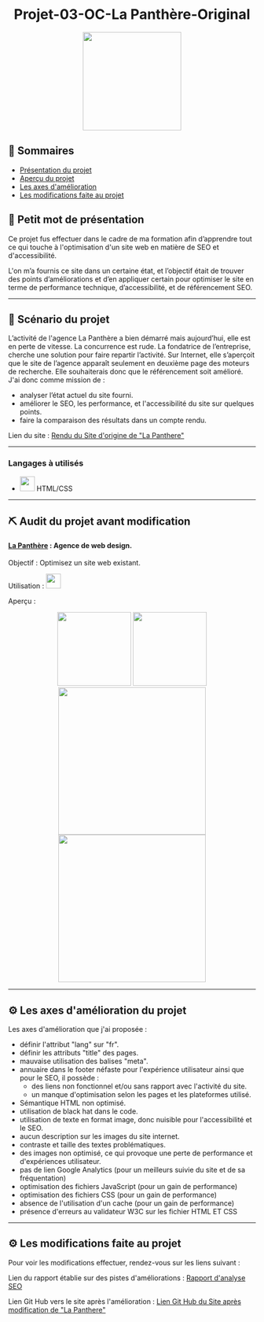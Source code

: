 <h1 align="center">Projet-03-OC-La Panthère-Original</h1>

<div align="center"><img height="200" src="https://i31.servimg.com/u/f31/13/52/99/79/logo_l10.png"></div>

## 📝 Sommaires

- [Présentation du projet](#présentation)
- [Aperçu du projet](#projet)
- [Les axes d'amélioration](#axe)
- [Les modifications faite au projet](#modification)

## 💭 Petit mot de présentation <a name = "présentation"></a>

Ce projet fus effectuer dans le cadre de ma formation afin d’apprendre tout ce qui touche à l'optimisation d'un site web en matière de SEO et d'accessibilité.

L'on m’a fournis ce site dans un certaine état, et l’objectif était de trouver des points d’améliorations et d’en appliquer certain pour optimiser le site en terme de performance technique, d’accessibilité, et de référencement SEO.

---

## :movie_camera: Scénario du projet

L’activité de l'agence La Panthère a bien démarré mais aujourd’hui, elle est en perte de vitesse. La concurrence est rude. La fondatrice de l’entreprise, cherche une solution pour faire repartir l’activité. Sur Internet, elle s’aperçoit que le site de l’agence apparaît seulement en deuxième page des moteurs de recherche. Elle souhaiterais donc que le référencement soit amélioré.
J'ai donc comme mission de :

- analyser l’état actuel du site fourni.
- améliorer le SEO, les performance, et l'accessibilité du site sur quelques points.
- faire la comparaison des résultats dans un compte rendu.

Lien du site : [Rendu du Site d'origine de "La Panthere"](https://sheppardshepp.github.io/Starting-website-2-initial/)

---

### Langages à utilisés

- <img height="30" src="https://i31.servimg.com/u/f31/13/52/99/79/logo_h11.png"> HTML/CSS

---

## ⛏️ Audit du projet avant modification <a name = "projet"></a>

#### [La Panthère](https://sheppardshepp.github.io/Starting-website-2-initial/) <a name = "lapanthere"></a> : Agence de web design.

Objectif : Optimisez un site web existant.

Utilisation : <img height="30" src="https://i31.servimg.com/u/f31/13/52/99/79/logo_h11.png">

Aperçu :

<div align="center"><img height="150" src="https://i31.servimg.com/u/f31/13/52/99/79/site_d10.png"> <img height="150" src="https://i31.servimg.com/u/f31/13/52/99/79/site_d11.png"> <img height="300" src="https://i31.servimg.com/u/f31/13/52/99/79/site_d10.jpg"> <img height="300" src="https://i31.servimg.com/u/f31/13/52/99/79/site_d12.png"></div>

---

## :gear: Les axes d'amélioration du projet <a name = "axe"></a>

Les axes d'amélioration que j'ai proposée :

- définir l'attribut "lang" sur "fr".
- définir les attributs "title" des pages.
- mauvaise utilisation des balises "meta".
- annuaire dans le footer néfaste pour l'expérience utilisateur ainsi que pour le SEO, il possède :
  - des liens non fonctionnel et/ou sans rapport avec l'activité du site.
  - un manque d'optimisation selon les pages et les plateformes utilisé.
- Sémantique HTML non optimisé.
- utilisation de black hat dans le code.
- utilisation de texte en format image, donc nuisible pour l'accessibilité et le SEO.
- aucun description sur les images du site internet.
- contraste et taille des textes problématiques.
- des images non optimisé, ce qui provoque une perte de performance et d'expériences utilisateur.
- pas de lien Google Analytics (pour un meilleurs suivie du site et de sa fréquentation)
- optimisation des fichiers JavaScript (pour un gain de performance)
- optimisation des fichiers CSS (pour un gain de performance)
- absence de l'utilisation d'un cache (pour un gain de performance)
- présence d'erreurs au validateur W3C sur les fichier HTML ET CSS

---

## :gear: Les modifications faite au projet <a name = "modification"></a>

Pour voir les modifications effectuer, rendez-vous sur les liens suivant :

Lien du rapport établie sur des pistes d'améliorations : [Rapport d'analyse SEO](https://drive.google.com/file/d/16NprypFQxXN9gpwS81hh7HmUJdgQXdHY/view?usp=sharing)

Lien Git Hub vers le site après l'amélioration : [Lien Git Hub du Site après modification de "La Panthere"](https://github.com/SheppardShepp/Starting-website-2-ameliore)
